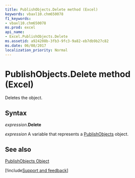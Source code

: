 ```yaml
---
title: PublishObjects.Delete method (Excel)
keywords: vbaxl10.chm650078
f1_keywords:
- vbaxl10.chm650078
ms.prod: excel
api_name:
- Excel.PublishObjects.Delete
ms.assetid: a924208b-3fb3-9fc3-9a82-eb7db9b27c82
ms.date: 06/08/2017
localization_priority: Normal
---
```



# PublishObjects.Delete method (Excel)

Deletes the object.


## Syntax

_expression_.**Delete**

_expression_ A variable that represents a [PublishObjects](Excel.PublishObjects.md) object.


## See also


[PublishObjects Object](Excel.PublishObjects.md)

[!include[Support and feedback](~/includes/feedback-boilerplate.md)]